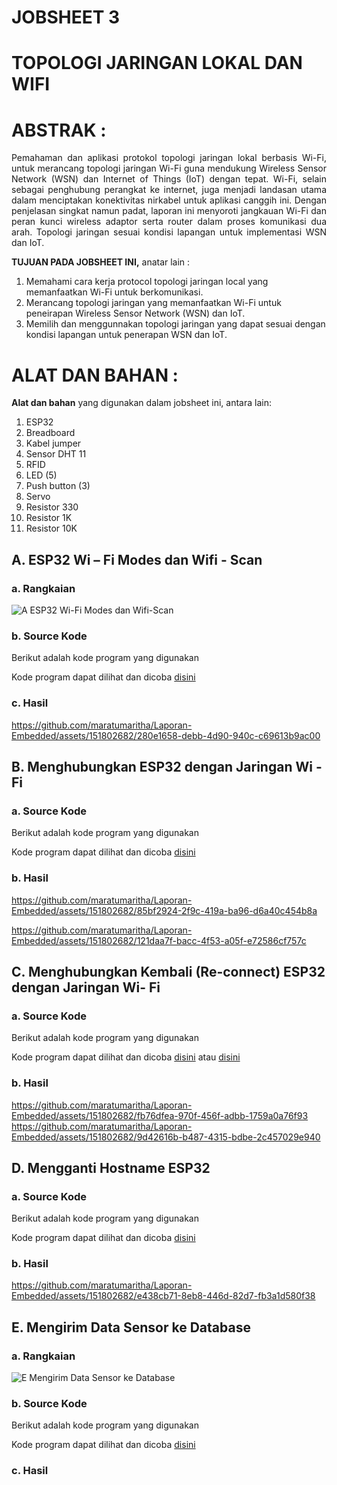 # JOBSHEET 3
# TOPOLOGI JARINGAN LOKAL DAN WIFI
# ABSTRAK	:
<p align="justify">Pemahaman dan aplikasi protokol topologi jaringan lokal berbasis Wi-Fi, untuk merancang topologi jaringan Wi-Fi guna mendukung Wireless Sensor Network (WSN) dan Internet of Things (IoT) dengan tepat. Wi-Fi, selain sebagai penghubung perangkat ke internet, juga menjadi landasan utama dalam menciptakan konektivitas nirkabel untuk aplikasi canggih ini. Dengan penjelasan singkat namun padat, laporan ini menyoroti jangkauan Wi-Fi dan peran kunci wireless adaptor serta router dalam proses komunikasi dua arah. Topologi jaringan sesuai kondisi lapangan untuk implementasi WSN dan IoT. 

**TUJUAN PADA JOBSHEET INI,** anatar lain	:
1.	Memahami cara  kerja protocol topologi jaringan local yang memanfaatkan Wi-Fi untuk berkomunikasi.
2.	Merancang topologi jaringan yang memanfaatkan Wi-Fi untuk peneirapan Wireless Sensor Network (WSN) dan IoT.
3.	Memilih dan menggunnakan topologi jaringan yang dapat sesuai dengan kondisi lapangan untuk penerapan WSN dan IoT.
# ALAT DAN BAHAN	:
**Alat dan bahan** yang digunakan dalam jobsheet ini, antara lain:
1.	ESP32
2.	Breadboard
3.	Kabel jumper
4.	Sensor DHT 11
5.	RFID
6.	LED (5)
7.	Push button (3)
8.	Servo
9.	Resistor 330
10.	Resistor 1K
11.	Resistor 10K

## A.	ESP32 Wi – Fi Modes dan Wifi - Scan
### a.	Rangkaian
![A  ESP32 Wi-Fi Modes dan Wifi-Scan](https://github.com/maratumaritha/Laporan-Embedded/assets/151802682/226513b8-7fd6-4f48-8bb6-590ab0bdc92c)

### b.	Source Kode

Berikut adalah kode program yang digunakan

Kode program dapat dilihat dan dicoba <a href="https://github.com/maratumaritha/Laporan-Embedded/blob/31ce3df50d5ba8744f0474a5d35626a7c47796da/JOBSHEET%203/A/A.ino">disini</a>


### c.	Hasil

https://github.com/maratumaritha/Laporan-Embedded/assets/151802682/280e1658-debb-4d90-940c-c69613b9ac00


## B.	Menghubungkan ESP32 dengan Jaringan Wi - Fi

### a.	Source Kode

Berikut adalah kode program yang digunakan

Kode program dapat dilihat dan dicoba <a href="https://github.com/maratumaritha/Laporan-Embedded/blob/master/JOBSHEET%203/B/B.ino">disini</a>


### b.	Hasil 

https://github.com/maratumaritha/Laporan-Embedded/assets/151802682/85bf2924-2f9c-419a-ba96-d6a40c454b8a

https://github.com/maratumaritha/Laporan-Embedded/assets/151802682/121daa7f-bacc-4f53-a05f-e72586cf757c


## C.	Menghubungkan Kembali (Re-connect) ESP32 dengan Jaringan Wi- Fi

### a.	Source Kode

Berikut adalah kode program yang digunakan

Kode program dapat dilihat dan dicoba <a href="https://github.com/maratumaritha/Laporan-Embedded/blob/master/JOBSHEET%203/C/C.ino">disini</a> atau <a href="https://github.com/maratumaritha/Laporan-Embedded/blob/master/JOBSHEET%203/C2/C2.ino">disini</a>

### b.	Hasil 

https://github.com/maratumaritha/Laporan-Embedded/assets/151802682/fb76dfea-970f-456f-adbb-1759a0a76f93
https://github.com/maratumaritha/Laporan-Embedded/assets/151802682/9d42616b-b487-4315-bdbe-2c457029e940


## D.	Mengganti Hostname ESP32

### a.	Source Kode

Berikut adalah kode program yang digunakan

Kode program dapat dilihat dan dicoba <a href="https://github.com/maratumaritha/Laporan-Embedded/blob/master/JOBSHEET%203/D/D.ino">disini</a>

### b.	Hasil 

https://github.com/maratumaritha/Laporan-Embedded/assets/151802682/e438cb71-8eb8-446d-82d7-fb3a1d580f38


## E.	Mengirim Data Sensor ke Database

### a.	Rangkaian
![E  Mengirim Data Sensor ke Database](https://github.com/maratumaritha/Laporan-Embedded/assets/151802682/473baf9b-64ff-4bbe-a6ff-511cbe4b1716)

### b.	Source Kode

Berikut adalah kode program yang digunakan

Kode program dapat dilihat dan dicoba <a href="https://github.com/maratumaritha/Laporan-Embedded/blob/master/JOBSHEET%203/E/E.ino">disini</a>

### c.	Hasil 
